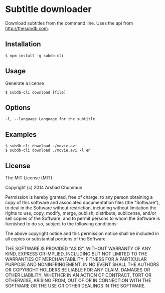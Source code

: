 Subtitle downloader
=================

Download subtitles from the command line. Uses the api from http://thesubdb.com.

Installation
--------------

    $ npm install -g subdb-cli

Usage
--------------

Generate a license

    $ subdb-cli download [file]
    
Options
--------------

    -l, --language Language for the subtitle.

Examples
--------------

    $ subdb-cli download ./movie.avi
    $ subdb-cli download ./movie.avi -l en
    
License
--------------

The MIT License (MIT)

Copyright (c) 2014 Arshad Chummun

Permission is hereby granted, free of charge, to any person obtaining a copy
of this software and associated documentation files (the "Software"), to deal
in the Software without restriction, including without limitation the rights
to use, copy, modify, merge, publish, distribute, sublicense, and/or sell
copies of the Software, and to permit persons to whom the Software is
furnished to do so, subject to the following conditions:

The above copyright notice and this permission notice shall be included in all
copies or substantial portions of the Software.

THE SOFTWARE IS PROVIDED "AS IS", WITHOUT WARRANTY OF ANY KIND, EXPRESS OR
IMPLIED, INCLUDING BUT NOT LIMITED TO THE WARRANTIES OF MERCHANTABILITY,
FITNESS FOR A PARTICULAR PURPOSE AND NONINFRINGEMENT. IN NO EVENT SHALL THE
AUTHORS OR COPYRIGHT HOLDERS BE LIABLE FOR ANY CLAIM, DAMAGES OR OTHER
LIABILITY, WHETHER IN AN ACTION OF CONTRACT, TORT OR OTHERWISE, ARISING FROM,
OUT OF OR IN CONNECTION WITH THE SOFTWARE OR THE USE OR OTHER DEALINGS IN THE
SOFTWARE.

